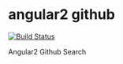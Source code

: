 angular2 github
==================
[![Build Status](https://travis-ci.org/vardius/angular2-github.svg?branch=master)](https://travis-ci.org/vardius/angular2-github)

Angular2 Github Search

